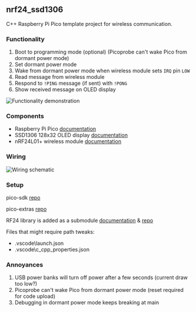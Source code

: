 ## nrf24_ssd1306

C++ Raspberry Pi Pico template project for wireless communication.

### Functionality
1. Boot to programming mode (optional) (Picoprobe can't wake Pico from dormant power mode)
2. Set dormant power mode
3. Wake from dormant power mode when wireless module sets `IRQ` pin `LOW`
4. Read message from wireless module
5. Respond to `!PING` message (if sent) with `!PONG`
6. Show received message on OLED display

![Functionality demonstration](images/demo.gif)

### Components
* Raspberry Pi Pico [documentation](https://www.raspberrypi.com/documentation/microcontrollers/raspberry-pi-pico.html)
* SSD1306 128x32 OLED display [documentation](https://artofcircuits.com/product/ssd1306-white-0-91-128x32-oled-display-i2c-interface)
* nRF24L01+ wireless module [documentation](https://lastminuteengineers.com/nrf24l01-arduino-wireless-communication/)

### Wiring
![Wiring schematic](/images/wiring_schematic.svg)

### Setup
pico-sdk [repo](https://github.com/raspberrypi/pico-sdk)

pico-extras [repo](https://github.com/raspberrypi/pico-extras)

RF24 library is added as a submodule [documentation](https://nrf24.github.io/RF24/md_docs_pico_sdk.html) & [repo](https://github.com/nRF24/RF24)

Files that might require path tweaks:
* .vscode\launch.json
* .vscode\c_cpp_properties.json

### Annoyances
1. USB power banks will turn off power after a few seconds (current draw too low?)
2. Picoprobe can't wake Pico from dormant power mode (reset required for code upload)
3. Debugging in dormant power mode keeps breaking at main